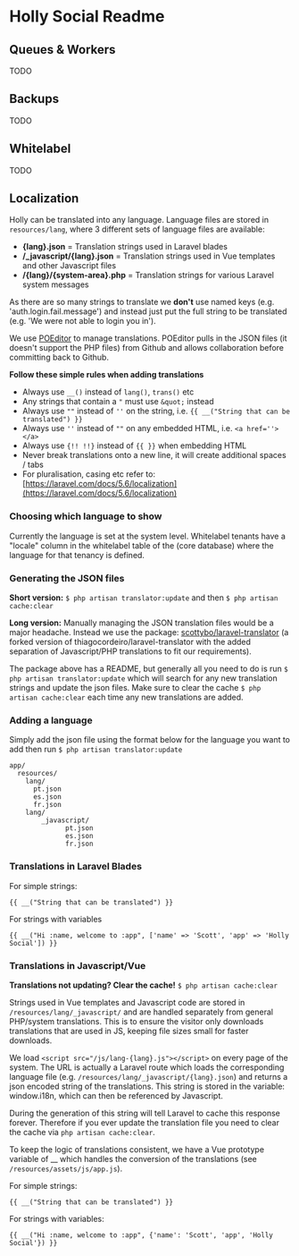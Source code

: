 

# Holly Social Readme
## Queues & Workers
TODO
## Backups
TODO
## Whitelabel
TODO
## Localization

Holly can be translated into any language. Language files are stored in `resources/lang`, where 3 different sets of language files are available:

 - **{lang}.json** = Translation strings used in Laravel blades
 - **/_javascript/{lang}.json** = Translation strings used in Vue templates and other Javascript files
 - **/{lang}/{system-area}.php** = Translation strings for various Laravel system messages

As there are so many strings to translate we **don't** use named keys (e.g. 'auth.login.fail.message') and instead just put the full string to be translated (e.g. 'We were not able to login you in').

We use [POEditor](https://poeditor.com) to manage translations. POEditor pulls in the JSON files (it doesn't support the PHP files) from Github and allows collaboration before committing back to Github.

**Follow these simple rules when adding translations**

 - Always use `__()` instead of `lang()`, `trans()` etc
 - Any strings that contain a `"` must use `&quot;` instead
 - Always use `""` instead of `''` on the string, i.e. `{{ __("String that can be translated") }}`
 - Always use `''` instead of `""` on any embedded HTML, i.e. `<a href=''></a>`
 - Always use `{!! !!}` instead of `{{ }}` when embedding HTML
 - Never break translations onto a new line, it will create additional spaces / tabs
 - For pluralisation, casing etc refer to: [https://laravel.com/docs/5.6/localization](https://laravel.com/docs/5.6/localization)

### Choosing which language to show
Currently the language is set at the system level. Whitelabel tenants have a "locale" column  in the whitelabel table of the (core database) where the language for that tenancy is defined.

### Generating the JSON files
**Short version:**  `$ php artisan translator:update`  and then `$ php artisan cache:clear` 

**Long version:** Manually managing the JSON translation files would be a major headache. Instead we use the package: [scottybo/laravel-translator](https://github.com/scottybo/laravel-translator) (a forked version of thiagocordeiro/laravel-translator with the added separation of Javascript/PHP translations to fit our requirements).

The package above has a README, but generally all you need to do is run `$ php artisan translator:update` which will search for any new translation strings and update the json files. Make sure to clear the cache `$ php artisan cache:clear` each time any new translations are added.
### Adding a language
Simply add the json file using the format below for the language you want to add then run `$ php artisan translator:update`
```
app/
  resources/
    lang/
      pt.json
      es.json
      fr.json
    lang/
	    _javascript/
		      pt.json
		      es.json
		      fr.json
```

### Translations in Laravel Blades
For simple strings:

    {{ __("String that can be translated") }}

For strings with variables

    {{ __("Hi :name, welcome to :app", ['name' => 'Scott', 'app' => 'Holly Social']) }}


### Translations in Javascript/Vue
**Translations not updating? Clear the cache!** `$ php artisan cache:clear`

Strings used in Vue templates and Javascript code are stored in `/resources/lang/_javascript/` and are handled separately from general PHP/system translations. This is to ensure the visitor only downloads translations that are used in JS, keeping file sizes small for faster downloads.

We load `<script src="/js/lang-{lang}.js"></script>` on every page of the system. The URL is actually a Laravel route which loads the corresponding language file (e.g. `/resources/lang/_javascript/{lang}.json`) and returns a json encoded string of the translations. This string is stored in the variable: window.i18n, which can then be referenced by Javascript.

During the generation of this string will tell Laravel to cache this response forever. Therefore if you ever update the translation file you need to clear the cache via `php artisan cache:clear`.

To keep the logic of translations consistent, we have a Vue prototype variable of __ which handles the conversion of the translations (see `/resources/assets/js/app.js`).

For simple strings:

    {{ __("String that can be translated") }}

For strings with variables:

    {{ __("Hi :name, welcome to :app", {'name': 'Scott', 'app', 'Holly Social'}) }}

